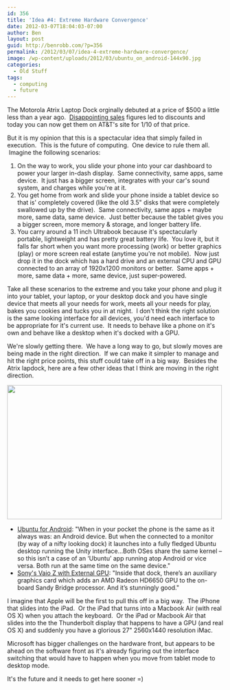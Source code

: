 ```yaml
---
id: 356
title: 'Idea #4: Extreme Hardware Convergence'
date: 2012-03-07T18:04:03-07:00
author: Ben
layout: post
guid: http://benrobb.com/?p=356
permalink: /2012/03/07/idea-4-extreme-hardware-convergence/
image: /wp-content/uploads/2012/03/ubuntu_on_android-144x90.jpg
categories:
  - Old Stuff
tags:
  - computing
  - future
---
```

The Motorola Atrix Laptop Dock orginally debuted at a price of $500 a little less than a year ago.  <a href="http://www.pcworld.com/article/224389/motorolas_xoom_and_atrix_duds.html">Disappointing sales</a> figures led to discounts and today you can now get them on AT&amp;T's site for 1/10 of that price.

But it is my opinion that this is a spectacular idea that simply failed in execution.  This is the future of computing.  One device to rule them all.  Imagine the following scenarios:
<ol>
	<li>On the way to work, you slide your phone into your car dashboard to power your larger in-dash display.  Same connectivity, same apps, same device.  It just has a bigger screen, integrates with your car's sound system, and charges while you're at it.</li>
	<li>You get home from work and slide your phone inside a tablet device so that is' completely covered (like the old 3.5" disks that were completely swallowed up by the drive).  Same connectivity, same apps + maybe more, same data, same device.  Just better because the tablet gives you a bigger screen, more memory &amp; storage, and longer battery life.</li>
	<li>You carry around a 11 inch Ultrabook because it's spectacularly portable, lightweight and has pretty great battery life.  You love it, but it falls far short when you want more processing (work) or better graphics (play) or more screen real estate (anytime you're not mobile).  Now just drop it in the dock which has a hard drive and an external CPU and GPU connected to an array of 1920x1200 monitors or better.  Same apps + more, same data + more, same device, just super-powered.</li>
</ol>
Take all these scenarios to the extreme and you take your phone and plug it into your tablet, your laptop, or your desktop dock and you have single device that meets all your needs for work, meets all your needs for play, bakes you cookies and tucks you in at night.  I don't think the right solution is the same looking interface for all devices, you'd need each interface to be appropriate for it's current use.  It needs to behave like a phone on it's own and behave like a desktop when it's docked with a GPU.

We're slowly getting there.  We have a long way to go, but slowly moves are being made in the right direction.  If we can make it simpler to manage and hit the right price points, this stuff could take off in a big way.  Besides the Atrix lapdock, here are a few other ideas that I think are moving in the right direction.

<a href="https://benrobb.com/wp-content/uploads/2012/03/ubuntu_on_android.jpg"><img class="aligncenter size-full wp-image-357" title="ubuntu_on_android" src="https://benrobb.com/wp-content/uploads/2012/03/ubuntu_on_android.jpg" alt="" width="500" height="312" /></a>
<ul>
	<li><a href="http://www.omgubuntu.co.uk/2012/02/ubuntu-for-android-announced/">Ubuntu for Android</a>: "When in your pocket the phone is the same as it always was: an Android device. But when the connected to a monitor (by way of a nifty looking dock) it launches into a fully fledged Ubuntu desktop running the Unity interface...Both OSes share the same kernel – so this isn’t a case of an ‘Ubuntu’ app running atop Android or vice versa. Both run at the same time on the same device."</li>
	<li><a href="http://www.pcgamer.com/2011/09/20/hands-on-with-sonys-external-graphics-card-its-superb/">Sony's Vaio Z with External GPU</a>: "Inside that dock, there’s an auxiliary graphics card which adds an AMD Radeon HD6650 GPU to the on-board Sandy Bridge processor. And it’s stunningly good."</li>
</ul>
I imagine that Apple will be the first to pull this off in a big way.  The iPhone that slides into the iPad.  Or the iPad that turns into a Macbook Air (with real OS X) when you attach the keyboard.  Or the iPad or Macbook Air that slides into the the Thunderbolt display that happens to have a GPU (and real OS X) and suddenly you have a glorious 27" 2560x1440 resolution iMac.

Microsoft has bigger challenges on the hardware front, but appears to be ahead on the software front as it's already figuring out the interface switching that would have to happen when you move from tablet mode to desktop mode.

It's the future and it needs to get here sooner =)